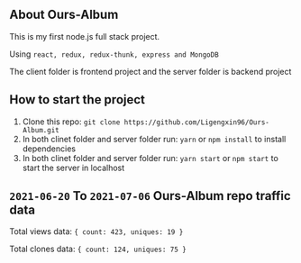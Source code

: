 ## About Ours-Album

This is my first node.js full stack project.

Using `react, redux, redux-thunk, express and MongoDB`

The client folder is frontend project and the server folder is backend project

## How to start the project

1. Clone this repo: `git clone https://github.com/Ligengxin96/Ours-Album.git`
2. In both clinet folder and server folder run: `yarn` or `npm install` to install dependencies
3. In both clinet folder and server folder run: `yarn start` or `npm start` to start the server in localhost

## `2021-06-20` To `2021-07-06` Ours-Album repo traffic data

Total views data: `{ count: 423, uniques: 19 }`

Total clones data: `{ count: 124, uniques: 75 }`



